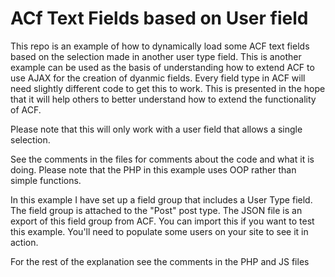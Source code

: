 # ACf Text Fields based on User field

This repo is an example of how to dynamically load some ACF text fields based on the selection made in
another user type field. This is another example can be used as the basis of understanding how to 
extend ACF to use AJAX for the creation of dyanmic fields. Every field type in ACF will need slightly 
different code to get this to work. This is presented in the hope that it will help others to better 
understand how to extend the functionality of ACF.

Please note that this will only work with a user field that allows a single selection.

See the comments in the files for comments about the code and what it is doing. Please note that the
PHP in this example uses OOP rather than simple functions.

In this example I have set up a field group that includes a User Type field. The field group is attached
to the "Post" post type. The JSON file is an export of this field group from ACF. You can import this
if you want to test this example. You'll need to populate some users on your site to see it in action.

For the rest of the explanation see the comments in the PHP and JS files